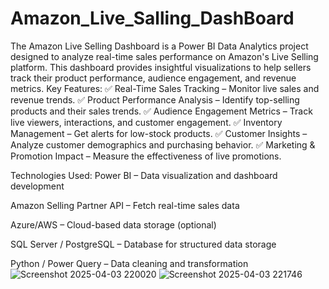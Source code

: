 # Amazon_Live_Salling_DashBoard
The Amazon Live Selling Dashboard is a Power BI Data Analytics project designed to analyze real-time sales performance on Amazon's Live Selling platform. This dashboard provides insightful visualizations to help sellers track their product performance, audience engagement, and revenue metrics.
Key Features:
✅ Real-Time Sales Tracking – Monitor live sales and revenue trends.
✅ Product Performance Analysis – Identify top-selling products and their sales trends.
✅ Audience Engagement Metrics – Track live viewers, interactions, and customer engagement.
✅ Inventory Management – Get alerts for low-stock products.
✅ Customer Insights – Analyze customer demographics and purchasing behavior.
✅ Marketing & Promotion Impact – Measure the effectiveness of live promotions.

Technologies Used:
Power BI – Data visualization and dashboard development

Amazon Selling Partner API – Fetch real-time sales data

Azure/AWS – Cloud-based data storage (optional)

SQL Server / PostgreSQL – Database for structured data storage

Python / Power Query – Data cleaning and transformation
![Screenshot 2025-04-03 220020](https://github.com/user-attachments/assets/9faeb83b-611e-4d34-bd51-747b1f8f31ac)
![Screenshot 2025-04-03 221746](https://github.com/user-attachments/assets/2e9a9851-da96-422f-9690-30e3e258306a)
